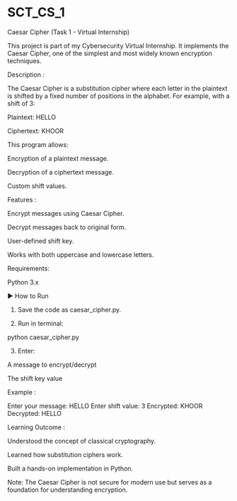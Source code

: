 # SCT_CS_1
Caesar Cipher (Task 1 - Virtual Internship)

This project is part of my Cybersecurity Virtual Internship.
It implements the Caesar Cipher, one of the simplest and most widely known encryption techniques.

Description :

The Caesar Cipher is a substitution cipher where each letter in the plaintext is shifted by a fixed number of positions in the alphabet.
For example, with a shift of 3:

Plaintext: HELLO

Ciphertext: KHOOR


This program allows:

Encryption of a plaintext message.

Decryption of a ciphertext message.

Custom shift values.


 Features :

Encrypt messages using Caesar Cipher.

Decrypt messages back to original form.

User-defined shift key.

Works with both uppercase and lowercase letters.


Requirements:

Python 3.x


▶ How to Run

1. Save the code as caesar_cipher.py.


2. Run in terminal:

python caesar_cipher.py


3. Enter:

A message to encrypt/decrypt

The shift key value


 Example :

Enter your message: HELLO
Enter shift value: 3
Encrypted: KHOOR
Decrypted: HELLO


Learning Outcome :

Understood the concept of classical cryptography.

Learned how substitution ciphers work.

Built a hands-on implementation in Python.


Note: The Caesar Cipher is not secure for modern use but serves as a foundation for understanding encryption.



